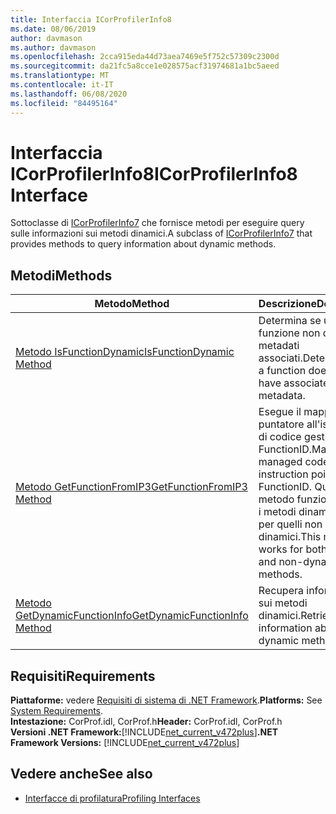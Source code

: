 ```yaml
---
title: Interfaccia ICorProfilerInfo8
ms.date: 08/06/2019
author: davmason
ms.author: davmason
ms.openlocfilehash: 2cca915eda44d73aea7469e5f752c57309c2300d
ms.sourcegitcommit: da21fc5a8cce1e028575acf31974681a1bc5aeed
ms.translationtype: MT
ms.contentlocale: it-IT
ms.lasthandoff: 06/08/2020
ms.locfileid: "84495164"
---
```

# <a name="icorprofilerinfo8-interface"></a><span data-ttu-id="d64b7-102">Interfaccia ICorProfilerInfo8</span><span class="sxs-lookup"><span data-stu-id="d64b7-102">ICorProfilerInfo8 Interface</span></span>

<span data-ttu-id="d64b7-103">Sottoclasse di [ICorProfilerInfo7](icorprofilerinfo7-interface.md) che fornisce metodi per eseguire query sulle informazioni sui metodi dinamici.</span><span class="sxs-lookup"><span data-stu-id="d64b7-103">A subclass of [ICorProfilerInfo7](icorprofilerinfo7-interface.md) that provides methods to query information about dynamic methods.</span></span>

## <a name="methods"></a><span data-ttu-id="d64b7-104">Metodi</span><span class="sxs-lookup"><span data-stu-id="d64b7-104">Methods</span></span>  

| <span data-ttu-id="d64b7-105">Metodo</span><span class="sxs-lookup"><span data-stu-id="d64b7-105">Method</span></span>|<span data-ttu-id="d64b7-106">Descrizione</span><span class="sxs-lookup"><span data-stu-id="d64b7-106">Description</span></span>|  
| ------------|-----------------|  
|[<span data-ttu-id="d64b7-107">Metodo IsFunctionDynamic</span><span class="sxs-lookup"><span data-stu-id="d64b7-107">IsFunctionDynamic Method</span></span>](icorprofilerinfo8-isfunctiondynamic-method.md)| <span data-ttu-id="d64b7-108">Determina se una funzione non dispone di metadati associati.</span><span class="sxs-lookup"><span data-stu-id="d64b7-108">Determines if a function does not have associated metadata.</span></span>|
|[<span data-ttu-id="d64b7-109">Metodo GetFunctionFromIP3</span><span class="sxs-lookup"><span data-stu-id="d64b7-109">GetFunctionFromIP3 Method</span></span>](icorprofilerinfo8-getfunctionfromip3-method.md)| <span data-ttu-id="d64b7-110">Esegue il mapping di un puntatore all'istruzione di codice gestito a un FunctionID.</span><span class="sxs-lookup"><span data-stu-id="d64b7-110">Maps a managed code instruction pointer to a FunctionID.</span></span> <span data-ttu-id="d64b7-111">Questo metodo funziona sia per i metodi dinamici che per quelli non dinamici.</span><span class="sxs-lookup"><span data-stu-id="d64b7-111">This method works for both dynamic and non-dynamic methods.</span></span> |
|[<span data-ttu-id="d64b7-112">Metodo GetDynamicFunctionInfo</span><span class="sxs-lookup"><span data-stu-id="d64b7-112">GetDynamicFunctionInfo Method</span></span>](icorprofilerinfo8-getdynamicfunctioninfo-method.md)| <span data-ttu-id="d64b7-113">Recupera informazioni sui metodi dinamici.</span><span class="sxs-lookup"><span data-stu-id="d64b7-113">Retrieves information about dynamic methods.</span></span> |

## <a name="requirements"></a><span data-ttu-id="d64b7-114">Requisiti</span><span class="sxs-lookup"><span data-stu-id="d64b7-114">Requirements</span></span>  
<span data-ttu-id="d64b7-115">**Piattaforme:** vedere [Requisiti di sistema di .NET Framework](../../get-started/system-requirements.md).</span><span class="sxs-lookup"><span data-stu-id="d64b7-115">**Platforms:** See [System Requirements](../../get-started/system-requirements.md).</span></span>  
<span data-ttu-id="d64b7-116">**Intestazione:** CorProf.idl, CorProf.h</span><span class="sxs-lookup"><span data-stu-id="d64b7-116">**Header:** CorProf.idl, CorProf.h</span></span>  
<span data-ttu-id="d64b7-117">**Versioni .NET Framework:**[!INCLUDE[net_current_v472plus](../../../../includes/net-current-v472plus.md)]</span><span class="sxs-lookup"><span data-stu-id="d64b7-117">**.NET Framework Versions:** [!INCLUDE[net_current_v472plus](../../../../includes/net-current-v472plus.md)]</span></span>  

## <a name="see-also"></a><span data-ttu-id="d64b7-118">Vedere anche</span><span class="sxs-lookup"><span data-stu-id="d64b7-118">See also</span></span>

- [<span data-ttu-id="d64b7-119">Interfacce di profilatura</span><span class="sxs-lookup"><span data-stu-id="d64b7-119">Profiling Interfaces</span></span>](profiling-interfaces.md)

